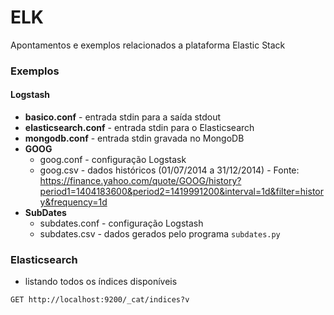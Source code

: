# ELK

Apontamentos e exemplos relacionados a plataforma Elastic Stack

### Exemplos

#### Logstash

- **basico.conf** - entrada stdin para a saída stdout
- **elasticsearch.conf** - entrada stdin para o Elasticsearch
- **mongodb.conf** - entrada stdin gravada no MongoDB
- **GOOG**
	- goog.conf - configuração Logstask
	- goog.csv - dados históricos (01/07/2014 a 31/12/2014) - Fonte: https://finance.yahoo.com/quote/GOOG/history?period1=1404183600&period2=1419991200&interval=1d&filter=history&frequency=1d
- **SubDates**
	- subdates.conf - configuração Logstash
	- subdates.csv - dados gerados pelo programa `subdates.py`

### Elasticsearch

- listando todos os índices disponíveis

`GET http://localhost:9200/_cat/indices?v`


